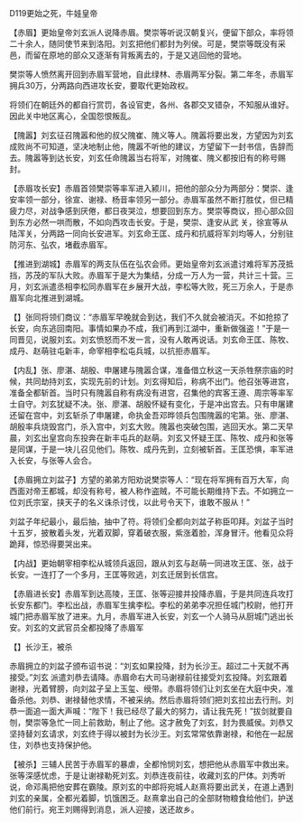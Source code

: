 D119更始之死，牛娃皇帝



【赤眉】更始皇帝刘玄派人说降赤眉。樊崇等听说汉朝复兴，便留下部众，率将领二十余人，随同使节来到洛阳。刘玄把他们都封为列侯。可是，樊崇等既没有采邑，而留在原地的部众又逐渐有背叛离去的，于是又逃回他的营地。

樊崇等人愤然离开回到赤眉军营地，自此绿林、赤眉两军分裂。第二年冬，赤眉军拥兵30万，分两路向西进攻长安，要取代更始政权。

将领们在朝廷外的都自行赏罚，各设官吏，各州、各郡交叉错杂，不知服从谁好。因此关中地区离心，全国怨恨叛乱。

【隗嚣】刘玄征召隗嚣和他的叔父隗崔、隗义等人。隗嚣将要出发，方望因为刘玄成败尚不可知道，坚决地制止他，隗嚣不听他的建议，方望留下一封书信，告辞而去。隗嚣等到达长安，刘玄任命隗嚣当右将军，对隗崔、隗义都按旧有的称号赐封。

【赤眉攻长安】赤眉首领樊崇等率军进入颍川，把他的部众分为两部分：樊崇、逢安率领一部分，徐宣、谢禄、杨音率领另一部分。赤眉军虽然不断打胜仗，但已精疲力尽，对战争感到厌倦，都日夜哭泣，想要回到东方。樊崇等商议，担心部众回到东方必然一哄而散，不如向西攻击长安。于是，樊崇、逢安从武 关，徐宣等从陆浑关，分两路一同向长安进军。刘玄命王匡、成丹和抗威将军刘均等人，分别驻防河东、弘农，堵截赤眉军。

【推进到湖城】赤眉军的两支队伍在弘农会师。更始皇帝刘玄派遣讨难将军苏茂抵挡，苏茂的军队大败。赤眉军于是大为集结，分成一万人为一营，共计三十营。三月，刘玄派遣丞相李松同赤眉军在乡展开大战，李松等大败，死三万余人，于是赤眉军向北推进到湖城。

【】张同将领们商议：“赤眉军早晚就会到达，我们不久就会被消灭。不如抢掠了长安，向东逃回南阳。事情如果办不成，我们再到江湖中，重新做强盗！”于是一同晋见，说服刘玄。刘玄愤怒而不发一言，没有人敢再说话。刘玄命王匡、陈牧、成丹、赵萌驻屯新丰，命宰相李松屯兵城，以抗拒赤眉军。

【内乱】张、廖湛、胡殷、申屠建与隗嚣合谋，准备借立秋这一天杀牲祭宗庙的时候，共同劫持刘玄，实现先前的计划。刘玄得知后，称病不出门。他召张等进宫，准备全都斩首。当时只有隗嚣自称有病没有进宫，召集他的宾客王遵、周宗等率军士自守。刘玄犹疑不决。张、廖湛、胡殷怀疑有变化，于是冲出宫去。只有申屠建还留在宫中，刘玄斩杀了申屠建，命执金吾邓晔领兵包围隗嚣的宅第。张、廖湛、胡殷率兵烧毁宫门，杀入宫中，刘玄大败。隗嚣也突破包围，逃回天水。第二天早晨，刘玄出皇宫向东投奔在新丰屯兵的赵萌。刘玄又怀疑王匡、陈牧、成丹和张等是同谋，于是一块儿召见他们。陈牧、成丹先到，立刻被斩首。王匡恐惧，率军进入长安，与张等人会合。

【赤眉拥立刘盆子】方望的弟弟方阳劝说樊崇等人：“现在将军拥有百万大军，向西面对帝王都城，却没有称号，被人称作盗贼，不可能长期维持下去。不如拥立一位刘氏宗室，挟天子的名义诛杀讨伐，以此号令天下，谁敢不服从！”

刘盆子年纪最小，最后抽，抽中了符。将领们全都向刘盆子称臣叩拜。刘盆子当时十五岁，披散着头发，光着双脚，穿着破衣服，紫涨着脸，浑身冒汗。他看见众将跪拜，惊恐得要哭出来。



【内战】更始朝宰相李松从城领兵返回，跟从刘玄与赵萌一同进攻王匡、张，战于长安。一连打了一个多月，王匡等败逃，刘玄迁居到长信宫。



【赤眉进长安】赤眉军到达高陵，王匡、张等迎接并投降赤眉，于是共同连兵攻打长安东都门。李松出战，赤眉军生擒李松。李松的弟弟李况担任城门校尉，他打开城门把赤眉军放了进来。九月，赤眉军进入长安，刘玄一个人骑马从厨城门逃出长安。刘玄的文武官员全都投降了赤眉军



【】长沙王，被杀

赤眉拥立的刘盆子颁布诏书说：“刘玄如果投降，封为长沙王。超过二十天就不再接受。”刘玄 派遣刘恭去请降。赤眉命右大司马谢禄前往接受刘玄投降。刘玄跟着谢禄，光着臂膀，向刘盆子呈上玉玺、绶带。赤眉将领们让刘玄坐在大庭中央，准备杀他。刘恭、谢禄替他求情，不被采纳。然后赤眉将领们把刘玄拉出去行刑。刘恭一面追一面大声喊：“陛下！我已经尽了最大的努力，请让我先死！”拔剑就要自刎，樊崇等急忙一同上前救助，制止了他。这才赦免了刘玄，封为畏威侯。刘恭又坚持替刘玄请求，刘玄终于得以被封为长沙王。刘玄常常依靠谢禄，和他在一起居住，刘恭也支持保护他。

【被杀】三辅人民苦于赤眉军的暴虐，全都怜悯刘玄，想把他从赤眉军中救出来。张等深感忧虑，于是让谢禄勒死刘玄。刘恭连夜前往，收藏刘玄的尸体。刘秀听说，命邓禹把他安葬在霸陵。原刘玄的中郎将宛城人赵熹将要出武关，在道上遇到刘玄的亲属，全都光着脚，饥饿困乏。赵熹拿出自己的全部财物粮食给他们，护送他们前行。宛王刘赐得到消息，派人迎接，送还故乡。